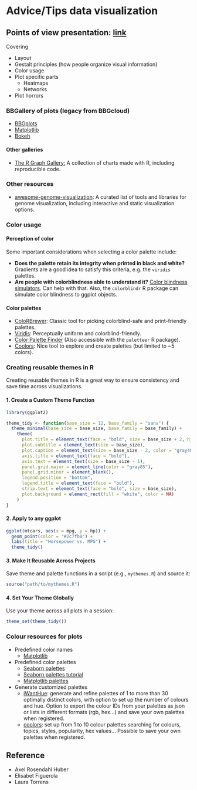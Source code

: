 # Advice/Tips data visualization

## Points of view presentation: [link](https://docs.google.com/presentation/d/1HvGeGT9NBhVc0SKlyTx5Fae_4aTbyyfjVA7LIUvFBZA/edit#slide=id.p) <!-- markdownlint-disable MD013-->

Covering

- Layout
- Gestalt principles (how people organize visual information)
- Color usage
- Plot specific parts
    - Heatmaps
    - Networks
- Plot horrors

### BBGallery of plots (legacy from BBGcloud)

- [BBGplots](https://bbgcloud.irbbarcelona.org/dashboard/bggallery/bbgplots/index.html)
- [Matplotlib](https://bbgcloud.irbbarcelona.org/dashboard/bggallery/examples_mpl/index.html)
- [Bokeh](https://bbgcloud.irbbarcelona.org/dashboard/bggallery/examples_bkh/index.html)

#### Other galleries

- [The R Graph Gallery:](https://r-graph-gallery.com/) A collection of charts made with R, including reproducible code.

### Other resources

- [awesome-genome-visualization](https://cmdcolin.github.io/awesome-genome-visualization/?latest=true): A curated list
  of tools and libraries for genome visualization, including interactive and static visualization options.

### Color usage

#### Perception of color

Some important considerations when selecting a color palette include:

- **Does the palette retain its integrity when printed in black and white?** Gradients are a good idea to satisfy
this criteria, e.g. the `viridis` palettes.  
- **Are people with colorblindness able to understand it?**
[Color blindness simulators](https://www.color-blindness.com/coblis-color-blindness-simulator/). Can help with that.
Also, the `colorblindr` R package can simulate color blindness to ggplot objects.

#### Color palettes

- [ColoRBrewer](https://colorbrewer2.org/#type=sequential&scheme=BuGn&n=3): Classic tool for picking colorblind-safe and print-friendly palettes.
- [Viridis](https://search.r-project.org/CRAN/refmans/viridisLite/html/viridis.html): Perceptually uniform and colorblind-friendly.
- [Color Palette Finder](https://r-graph-gallery.com/color-palette-finder) (Also accessible with the `paletteer` R package).
- [Coolors](https://coolors.co/): Nice tool to explore and create palettes (but limited to ~5 colors).

### Creating reusable themes in R

Creating reusable themes in R is a great way to ensure consistency and save time across visualizations.

#### 1. Create a Custom Theme Function

```R
library(ggplot2)

theme_tidy <- function(base_size = 12, base_family = "sans") {
  theme_minimal(base_size = base_size, base_family = base_family) +
    theme(
      plot.title = element_text(face = "bold", size = base_size + 2, hjust = 0.5),
      plot.subtitle = element_text(size = base_size),
      plot.caption = element_text(size = base_size - 2, color = "gray40"),
      axis.title = element_text(face = "bold"),
      axis.text = element_text(size = base_size - 1),
      panel.grid.major = element_line(color = "gray85"),
      panel.grid.minor = element_blank(),
      legend.position = "bottom",
      legend.title = element_text(face = "bold"),
      strip.text = element_text(face = "bold", size = base_size),
      plot.background = element_rect(fill = "white", color = NA)
    )
}
```

#### 2. Apply to any ggplot

```R
ggplot(mtcars, aes(x = mpg, y = hp)) +
  geom_point(color = "#2c7fb8") +
  labs(title = "Horsepower vs. MPG") +
  theme_tidy()
```

#### 3. Make It Reusable Across Projects

Save theme and palette functions in a script (e.g., `mythemes.R`) and source it:

```R
source("path/to/mythemes.R")
```

#### 4. Set Your Theme Globally

Use your theme across all plots in a session:

```R
theme_set(theme_tidy())
```

### Colour resources for plots

- Predefined color names
    - [Matplotlib](https://matplotlib.org/stable/gallery/color/named_colors.html)
- Predefined color palettes
    - [Seaborn palettes](https://www.practicalpythonfordatascience.com/ap_seaborn_palette)
    - [Seaborn palettes tutorial](https://seaborn.pydata.org/tutorial/color_palettes.html)
    - [Matplotlib palettes](https://matplotlib.org/stable/gallery/color/colormap_reference.html)
- Generate customized palettes
    - [iWantHue](https://medialab.github.io/iwanthue/): generate and refine palettes of 1 to more than 30 optimally
  distinct colors, with option to set up the number of colours and hue. Option to export the colour IDs from your
  palettes as json or lists in different formats (rgb, hex...) and save your own palettes when registered.
    - [coolors](https://coolors.co/palettes/palettes): set up from 1 to 10 colour palettes searching for colours, topics,
  styles, popularity, hex values... Possible to save your own palettes when registered.

## Reference

- Axel Rosendahl Huber
- Elisabet Figuerola
- Laura Torrens
